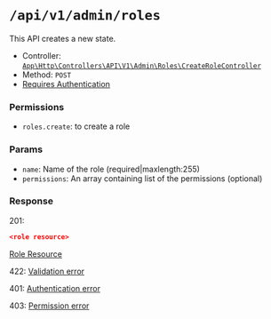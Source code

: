 # `/api/v1/admin/roles`
This API creates a new state.

- Controller: [`App\Http\Controllers\API\V1\Admin\Roles\CreateRoleController`](../../../../src/app/Http/Controllers/API/V1/Admin/Roles/CreateRoleController.php)
- Method: `POST`
- [Requires Authentication](../../auth/login.md#how-to-use-api-token)

### Permissions

- `roles.create`: to create a role

### Params

- `name`: Name of the role (required|maxlength:255)
- `permissions`: An array containing list of the permissions (optional)

### Response

201:
```json
<role resource>
```

[Role Resource](../../resources/role.md)

422: [Validation error](../../validation-errors.md)

401: [Authentication error](../../authentication-errors.md)

403: [Permission error](../../permission-errors.md)
